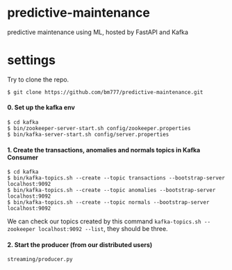 # predictive-maintenance
predictive maintenance using ML, hosted by FastAPI and Kafka

# settings
Try to clone the repo.

```
$ git clone https://github.com/bm777/predictive-maintenance.git
```

#### 0. Set up the kafka env

```
$ cd kafka
$ bin/zookeeper-server-start.sh config/zookeeper.properties
$ bin/kafka-server-start.sh config/server.properties
```

#### 1. Create the transactions, anomalies and normals topics in Kafka Consumer

```
$ cd kafka
$ bin/kafka-topics.sh --create --topic transactions --bootstrap-server localhost:9092
$ bin/kafka-topics.sh --create --topic anomalies --bootstrap-server localhost:9092
$ bin/kafka-topics.sh --create --topic normals --bootstrap-server localhost:9092
```

We can check our topics created by this command `kafka-topics.sh --zookeeper localhost:9092 --list`, they should be three.


#### 2. Start the producer (from our distributed users)

```
streaming/producer.py
```

